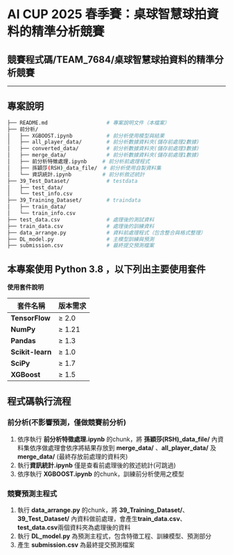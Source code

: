 # AI CUP 2025 春季賽：桌球智慧球拍資料的精準分析競賽

## 競賽程式碼/TEAM_7684/桌球智慧球拍資料的精準分析競賽

---
## 專案說明

```bash
├── README.md                   # 專案說明文件（本檔案）
├── 前分析/
│   ├── XGBOOST.ipynb           # 前分析使用模型與結果
│   ├── all_player_data/        # 前分析數據資料夾(儲存前處理2數據)
│   ├── converted_data/         # 前分析數據資料夾(儲存前處理3數據)
│   ├── merge_data/             # 前分析數據資料夾(儲存前處理1數據)
│   ├── 前分析特徵處理.ipynb     # 前分析前處理程式
│   ├── 孫穎莎(RSH)_data_file/  # 前分析使用自製資料集
│   └── 資訊統計.ipynb          # 前分析敘述統計
├── 39_Test_Dataset/            # testdata
│   ├── test_data/
│   └── test_info.csv
├── 39_Training_Dataset/        # traindata
│   ├── train_data/
│   └── train_info.csv
├── test_data.csv               # 處理後的測試資料
├── train_data.csv              # 處理後的訓練資料
├── data_arrange.py             # 資料前處理程式（包含整合與格式整理）
├── DL_model.py                 # 主模型訓練與預測
├── submission.csv              # 最終提交預測檔案

```

## 本專案使用 **Python 3.8** ，以下列出主要使用套件

**使用套件說明**

| 套件名稱         | 版本需求     |                              
|------------------|--------------|
| **TensorFlow**   | ≥ 2.0        | 
| **NumPy**        | ≥ 1.21       | 
| **Pandas**       | ≥ 1.3        | 
| **Scikit-learn** | ≥ 1.0        |
| **SciPy**        | ≥ 1.7        |
| **XGBoost**      | ≥ 1.5        |

## 程式碼執行流程

### 前分析(不影響預測，僅做競賽前分析)

1. 依序執行 **前分析特徵處理.ipynb** 的chunk，將 **孫穎莎(RSH)_data_file/** 內資料集依序做處理會依序將結果存放到 **merge_data/** 、**all_player_data/** 及 **merge_data/** (最終存放前處理的資料夾)
3. 執行**資訊統計.ipynb** 僅是查看前處理後的敘述統計(可跳過)
4. 依序執行 **XGBOOST.ipynb** 的chunk，訓練前分析使用之模型

### 競賽預測主程式

1. 執行 **data_arrange.py** 的chunk，將 **39_Training_Dataset/**、**39_Test_Dataset/** 內資料做前處理，會產生**train_data.csv**、**test_data.csv**兩個資料夾為處理後的資料
2. 執行 **DL_model.py** 為預測主程式，包含特徵工程、訓練模型、預測部分
3. 產生 **submission.csv** 為最終提交預測檔案


